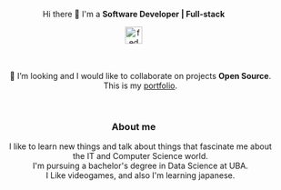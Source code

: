 <!--
<p align="center" width="300">
   <img align="center" width="180" src="" />  
   <h3 align="center">FedMG</h3>
</p>
-->


<p align="center">
  Hi there 👋 I'm a <strong>Software Developer | Full-stack</strong>
</p>


<div align="center">  
   <a href="https://www.linkedin.com/in/federico-gonzalia/" target="_blank">
    <img align="center" src="https://cdn.jsdelivr.net/npm/simple-icons@3.0.1/icons/linkedin.svg" alt="fedmg linkedin" height="30px" width="30px" />
  </a>
</div>

<br />
<br />


<ul align="center" type="none">
  <li>
   🌱 I’m looking and I would like to collaborate on projects <strong>Open Source</strong>.
  </li>
  <li>
    This is my <a href="https://saydeploy.vercel.app/" target="_blank">portfolio</a>.
  </li>
</ul>

<br />

<div align="center">
  <h3>About me</h3>
   <ul align="center" type="none">
     <li>
       I like to learn new things and talk about things that fascinate me about the IT and Computer Science world.
     </li>
     <li>
        I'm pursuing a bachelor's degree in Data Science at UBA.
     </li>
     <li>
       I Like videogames, and also I'm learning japanese.
     </li>
   <ul>
</div>


